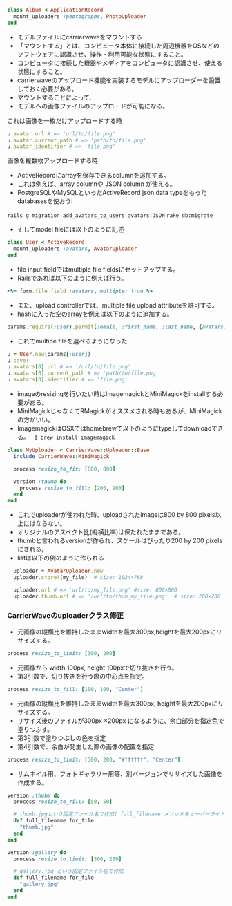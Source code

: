 ```ruby
class Album < ApplicationRecord
  mount_uploaders :photographs, PhotoUploader
end
```

- モデルファイルにcarrierwaveをマウントする
- 「マウントする」とは、コンピュータ本体に接続した周辺機器をOSなどのソフトウェアに認識させ、操作・利用可能な状態にすること。
- コンピュータに接続した機器やメディアをコンピュータに認識させ、使える状態にすること。
- carrierwaveのアップロード機能を実装するモデルにアップローダーを設置しておく必要がある。
- マウントすることによって、
- モデルへの画像ファイルのアップロードが可能になる。

これは画像を一枚だけアップロードする時
```ruby
u.avatar.url # => 'url/to/file.png'
u.avatar.current_path # => 'path/to/file.png'
u.avatar_identifier # => 'file.png'
```

画像を複数枚アップロードする時
- ActiveRecordにarrayを保存できるcolumnを追加する。
- これは例えば、array columnや JSON column が使える。
- PostgreSQLやMySQLといったActiveRecord json data typeをもったdatabasesを使おう!

`rails g migration add_avatars_to_users avatars:JSON`
`rake db:migrate`

- そしてmodel fileには以下のように記述
```ruby
class User < ActiveRecord
  mount_uploaders :avatars, AvatarUploader
end
```

- file input fieldではmultiple file fieldsにセットアップする。
- Railsであれば以下のように例えば行う。

```ruby
<%= form.file_field :avatars, multiple: true %>
```

- また、upload controllerでは、multiple file upload attributeを許可する。
- hashに入った空のarrayを例えば以下のように追加する。

```ruby
params.require(:user).permit(:email, :first_name, :last_name, {avatars: []})
```

- これでmultipe fileを選べるようになった

```ruby
u = User.new(params[:user])
u.save!
u.avatars[0].url # => '/url/to/file.png'
u.avatars[0].current_path # => 'path/to/file.png'
u.avatars[0].identifier # => 'file.png'
```


- imageのresizingを行いたい時はImagemagickとMiniMagickをinstallする必要がある。
- MiniMagickじゃなくてRMagickがオススメされる時もあるが、MiniMagickの方がいい。
- ImagemagickはOSXではhomebrewで以下のようにtypeしてdownloadできる。
` $ brew install imagemagick`
```ruby
class MyUploader < CarrierWave::Uploader::Base
  include CarrierWave::MiniMagick

  process resize_to_fit: [800, 800]

  version :thumb do
    process resize_to_fill: [200, 200]
  end
end
```

- これでuploaderが使われた時、uploadされたimageは800 by 800 pixels以上にはならない。
- オリジナルのアスペクト比(縦横比率)は保たれたままである。
- thumbと言われるversionが作られ、スケールはぴったり200 by 200 pixelsにされる。
- listは以下の例のように作られる
```ruby
  uploader = AvatarUploader.new
  uploader.store!(my_file)  # size: 1024×768

  uploader.url # => 'url/to/my_file.png' #size: 800×800
  uploader.thumb.url # => '/url/to/thum_my_file.png'  # size: 200×200
```


### CarrierWaveのuploaderクラス修正
- 元画像の縦横比を維持したままwidthを最大300px,heightを最大200pxにリサイズする。
```ruby
process resize_to_limit: [300, 200]
```
- 元画像から width 100px, height 100pxで切り抜きを行う。
- 第3引数で、切り抜きを行う際の中心点を指定。
```ruby
process resize_to_fill: [100, 100, "Center"]
```
- 元画像の縦横比を維持したままwidthを最大300px, heightを最大200pxにリサイズする。
- リサイズ後のファイルが300px ×200px になるように、余白部分を指定色で塗りつぶす。
- 第3引数で塗りつぶしの色を指定
- 第4引数で、余白が発生した際の画像の配置を指定
```ruby
process resize_to_limit: [300, 200, "#ffffff", "Center"]
```
- サムネイル用、フォトギャラリー用等、別バージョンでリサイズした画像を作成する。
```ruby
version :thubm do
  process resize_to_fill: [50, 50]

  # thumb.jpgという固定ファイル名で作成( full_filename メソッドをオーバーライド)
  def full_filename for_file
    "thumb.jpg"
  end
end

version :gallery do
  process resize_to_limit: [300, 200]

  # gallery.jpg という固定ファイル名で作成
  def full_filename for_file
    "gallery.jpg"
  end
end
